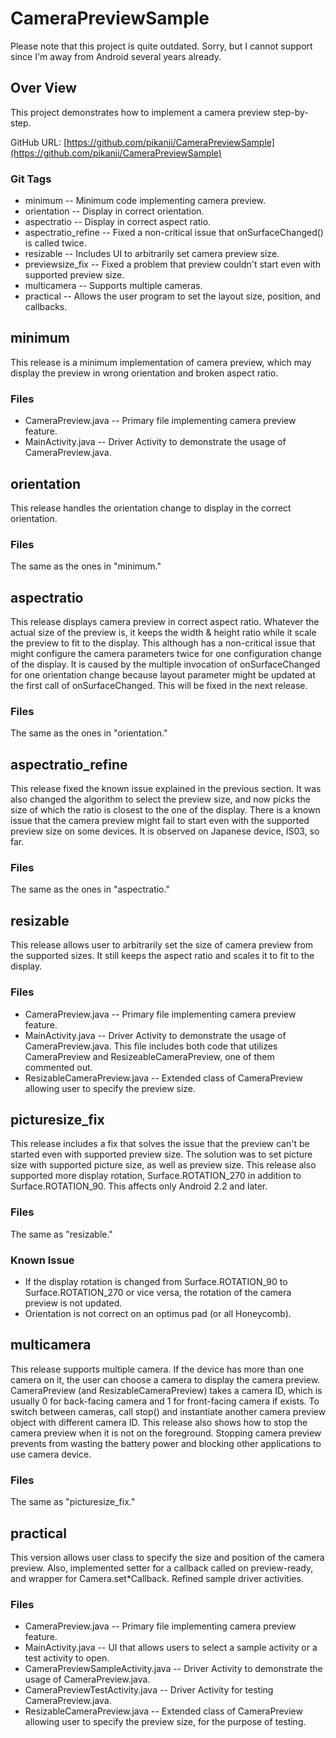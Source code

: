 CameraPreviewSample
===================

Please note that this project is quite outdated. Sorry, but I cannot support since I'm away from Android several years already.

Over View
---------
This project demonstrates how to implement a camera preview step-by-step.

GitHub URL: [https://github.com/pikanji/CameraPreviewSample](https://github.com/pikanji/CameraPreviewSample)

### Git Tags
* minimum -- Minimum code implementing camera preview.
* orientation -- Display in correct orientation.
* aspectratio -- Display in correct aspect ratio.
* aspectratio_refine -- Fixed a non-critical issue that onSurfaceChanged() is called twice.
* resizable -- Includes UI to arbitrarily set camera preview size.
* previewsize_fix -- Fixed a problem that preview couldn't start even with supported preview size.
* multicamera -- Supports multiple cameras.
* practical -- Allows the user program to set the layout size, position, and callbacks.

minimum
-------
This release is a minimum implementation of camera preview, which may display the preview in wrong orientation and broken aspect ratio.

### Files
* CameraPreview.java -- Primary file implementing camera preview feature.
* MainActivity.java -- Driver Activity to demonstrate the usage of CameraPreview.java.

orientation
-----------
This release handles the orientation change to display in the correct orientation.

### Files
The same as the ones in "minimum."

aspectratio
-----------
This release displays camera preview in correct aspect ratio.
Whatever the actual size of the preview is, it keeps the width & height ratio while it scale the preview to fit to the display.
This although has a non-critical issue that might configure the camera parameters twice for one configuration change of the display.
It is caused by the multiple invocation of onSurfaceChanged for one orientation change because layout parameter might be updated at the first call of onSurfaceChanged.
This will be fixed in the next release.

### Files
The same as the ones in "orientation."

aspectratio_refine
------------------
This release fixed the known issue explained in the previous section.
It was also changed the algorithm to select the preview size, and now picks the size of which the ratio is closest to the one of the display.
There is a known issue that the camera preview might fail to start even with the supported preview size on some devices.
It is observed on Japanese device, IS03, so far.

### Files
The same as the ones in "aspectratio."

resizable
---------
This release allows user to arbitrarily set the size of camera preview from the supported sizes.
It still keeps the aspect ratio and scales it to fit to the display.

### Files
* CameraPreview.java -- Primary file implementing camera preview feature.
* MainActivity.java -- Driver Activity to demonstrate the usage of CameraPreview.java.
    This file includes both code that utilizes CameraPreview and ResizeableCameraPreview, one of them commented out.
* ResizableCameraPreview.java -- Extended class of CameraPreview allowing user to specify the preview size.

picturesize_fix
---------------
This release includes a fix that solves the issue that the preview can't be started even with supported preview size.
The solution was to set picture size with supported picture size, as well as preview size.
This release also supported more display rotation, Surface.ROTATION_270 in addition to Surface.ROTATION_90. This affects only Android 2.2 and later.

### Files
The same as "resizable."

### Known Issue
* If the display rotation is changed from Surface.ROTATION_90 to Surface.ROTATION_270 or vice versa, the rotation of the camera preview is not updated.
* Orientation is not correct on an optimus pad (or all Honeycomb).

multicamera
-----------
This release supports multiple camera.
If the device has more than one camera on it, the user can choose a camera to display the camera preview.
CameraPreview (and ResizableCameraPreview) takes a camera ID, which is usually 0 for back-facing camera and 1 for front-facing camera if exists.
To switch between cameras, call stop() and instantiate another camera preview object with different camera ID.
This release also shows how to stop the camera preview when it is not on the foreground.
Stopping camera preview prevents from wasting the battery power and blocking other applications to use camera device.

### Files
The same as "picturesize_fix."

practical
---------
This version allows user class to specify the size and position of the camera preview.
Also, implemented setter for a callback called on preview-ready, and wrapper for Camera.set*Callback.
Refined sample driver activities.

### Files
* CameraPreview.java -- Primary file implementing camera preview feature.
* MainActivity.java -- UI that allows users to select a sample activity or a test activity to open.
* CameraPreviewSampleActivity.java -- Driver Activity to demonstrate the usage of CameraPreview.java.
* CameraPreviewTestActivity.java -- Driver Activity for testing CameraPreview.java.
* ResizableCameraPreview.java -- Extended class of CameraPreview allowing user to specify the preview size, for the purpose of testing.

